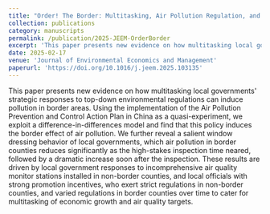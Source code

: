 ```yaml
---
title: "Order! The Border: Multitasking, Air Pollution Regulation, and Local Government Responses"
collection: publications
category: manuscripts
permalink: /publication/2025-JEEM-OrderBorder
excerpt: 'This paper presents new evidence on how multitasking local governments' strategic responses to top-down environmental regulations can induce pollution in border areas.'
date: 2025-02-17
venue: 'Journal of Environmental Economics and Management'
paperurl: 'https://doi.org/10.1016/j.jeem.2025.103135'
---
```


This paper presents new evidence on how multitasking local governments' strategic responses to top-down environmental regulations can induce pollution in border areas. Using the implementation of the Air Pollution Prevention and Control Action Plan in China as a quasi-experiment, we exploit a difference-in-differences model and find that this policy induces the border effect of air pollution. We further reveal a salient window dressing behavior of local governments, which air pollution in border counties reduces significantly as the high-stakes inspection time neared, followed by a dramatic increase soon after the inspection. These results are driven by local government responses to incomprehensive air quality monitor stations installed in non-border counties, and local officials with strong promotion incentives, who exert strict regulations in non-border counties, and varied regulations in border counties over time to cater for multitasking of economic growth and air quality targets.
